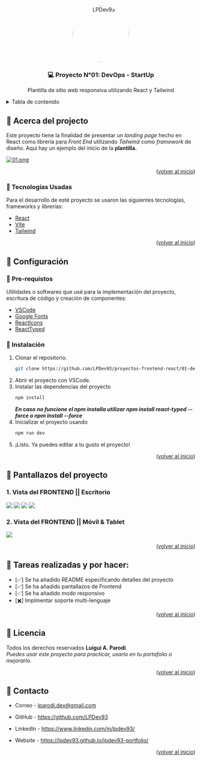 <!-- PROJECT LOGO -->
<div align="center">
  <a href="https://github.com/LPDev93">
    <img style="border-radius: 100%;" src="https://i.postimg.cc/y8dmtPpX/Logo-dev.png" alt="LPDev93" width="150" height="auto">
  </a>

  <h3 align="center">💻 Proyecto N°01: DevOps - StartUp</h3>

  <p align="center">
    Plantilla de sitio web responsiva utilizando React y Tailwind
  </p>
</div>

<!-- TABLE OF CONTENTS -->
<details>
  <summary>Tabla de contenido</summary>
  <ol>
    <li>
      <a href="#acerca-del-projecto">Acerca del projecto</a>
      <ul>
        <li><a href="#tecnologías-usadas">Tecnologías usadas</a></li>
      </ul>
    </li>
    <li>
      <a href="#configuración">Configuración</a>
      <ul>
        <li><a href="#pre-requistos">Pre-requisitos</a></li>
        <li><a href="#instalación">Instalación</a></li>
      </ul>
    </li>
    <li><a href="#muestra">Muestra</a></li>
    <li><a href="#contacto">Contacto</a></li>
  </ol>
</details>

<!-- ABOUT THE PROJECT -->

## 💎 Acerca del projecto

Este proyecto tiene la finalidad de presentar un _landing page_ hecho en React como librería para _Front End_ utilizando _Tailwind_ como _framework_ de diseño. Aquí hay un ejemplo del inicio de la **plantilla.**

[![01.png](https://i.postimg.cc/yNjLcdGv/01.png)](https://postimg.cc/CZZCVFSq)

<p align="right">(<a href="#top">volver al inicio</a>)</p>

<!-- BUILT WITH -->

### 🌟 Tecnologías Usadas

Para el desarrollo de esté proyecto se usaron las siguientes tecnologías, frameworks y librerías:

- [React](https://es.react.dev/)
- [Vite](https://vitejs.dev/)
- [Tailwind](https://tailwindcss.com/docs/installation)

<p align="right">(<a href="#top">volver al inicio</a>)</p>

<!-- GETTING STARTED -->

## 🤖 Configuración

### 🦺 Pre-requistos

Utilidades o softwares que usé para la implementación del proyecto, escritura de código y creación de componentes:

- [VSCode](https://code.visualstudio.com/)
- [Google Fonts](https://fonts.google.com/knowledge)
- [ReactIcons](https://react-icons.github.io/react-icons/)
- [ReactTyped](https://www.npmjs.com/package/react-typed)

### 🔧 Instalación

1.  Clonar el repositorio.
    ```sh
    git clone https://github.com/LPDev93/proyectos-frontend-react/01-devops-startup
    ```
2.  Abrir el proyecto con VSCode.
3.  Instalar las dependencias del proyecto
    ```sh
    npm install
    ```
    <strong><em>_En caso no funcione el npm installa utilizar npm install react-typed --force o npm install --force_</em></strong>
4.  Inicializar el proyecto usando
    ```sh
    npm run dev
    ```
5.  ¡Listo. Ya puedes editar a tu gusto el proyecto!
<p align="right">(<a href="#top">volver al inicio</a>)</p>

<!-- USAGE EXAMPLES -->

## 📸 Pantallazos del proyecto

### 1. Vista del FRONTEND || Escritorio

<img src="https://i.postimg.cc/yNjLcdGv/01.png)](https://postimg.cc/CZZCVFSq)"/>

<img src="https://i.postimg.cc/Z5r7Yjxk/02.png)"/>

<img src="https://i.postimg.cc/K8XpyCLr/03.png)"/>

<img src="https://i.postimg.cc/Ls2yJfxJ/04.png"/>

### 2. Vista del FRONTEND || Móvil & Tablet

<img src="https://i.postimg.cc/zXH26qLG/05.png"/>

<p align="right">(<a href="#top">volver al inicio</a>)</p>

<!-- ROADMAP -->

## 📗 Tareas realizadas y por hacer:

- [✅] Se ha añadido README especificando detalles del proyecto
- [✅] Se ha añadido pantallazos de Frontend
- [✅] Se ha añadido modo responsivo
- [✖️] Implmentar soporte multi-lenguaje

<p align="right">(<a href="#top">volver al inicio</a>)</p>

<!-- LICENSE -->

## 🪪 Licencia

Todos los derechos reservados **Luigui A. Parodi**.
</br>
_Puedes usar este proyecto para practicar, usarlo en tu portafolio o mejorarlo._

<p align="right">(<a href="#top">volver al inicio</a>)</p>

<!-- CONTACT -->

## 📩 Contacto

- Correo - lparodi.dev@gmail.com

- GitHub - https://github.com/LPDev93

- LinkedIn - https://www.linkedin.com/in/lpdev93/

- Website - https://lpdev93.github.io/lpdev93-portfolio/

<p align="right">(<a href="#top">volver al inicio</a>)</p>